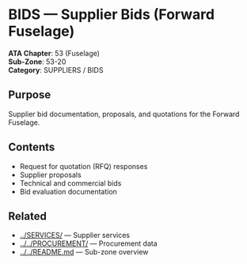 # BIDS — Supplier Bids (Forward Fuselage)

**ATA Chapter**: 53 (Fuselage)  
**Sub-Zone**: 53-20  
**Category**: SUPPLIERS / BIDS

## Purpose

Supplier bid documentation, proposals, and quotations for the Forward Fuselage.

## Contents

- Request for quotation (RFQ) responses
- Supplier proposals
- Technical and commercial bids
- Bid evaluation documentation

## Related

- [../SERVICES/](../SERVICES/) — Supplier services
- [../../PROCUREMENT/](../../PROCUREMENT/) — Procurement data
- [../../README.md](../../README.md) — Sub-zone overview

